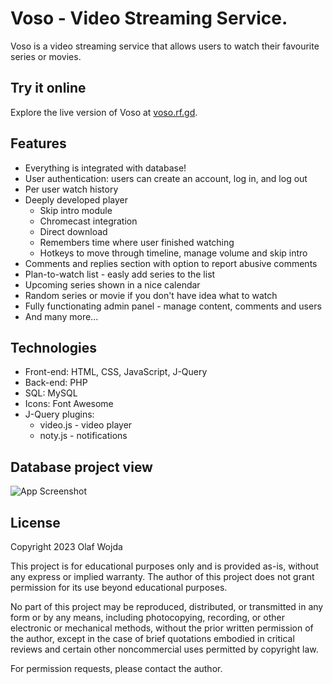 # Voso - Video Streaming Service.
Voso is a video streaming service that allows users to watch their favourite series or movies.
## Try it online
Explore the live version of Voso at [voso.rf.gd](https://voso.rf.gd/).
## Features
- Everything is integrated with database!
- User authentication: users can create an account, log in, and log out
- Per user watch history
- Deeply developed player
   - Skip intro module
   - Chromecast integration
   - Direct download
   - Remembers time where user finished watching
   - Hotkeys to move through timeline, manage volume and skip intro
- Comments and replies section with option to report abusive comments
- Plan-to-watch list - easly add series to the list
- Upcoming series shown in a nice calendar
- Random series or movie if you don't have idea what to watch
- Fully functionating admin panel - manage content, comments and users
- And many more...
## Technologies
- Front-end: HTML, CSS, JavaScript, J-Query
- Back-end: PHP
- SQL: MySQL
- Icons: Font Awesome
- J-Query plugins:
   - video.js - video player
   - noty.js - notifications
## Database project view
![App Screenshot](https://i.postimg.cc/xd5w3DdM/db.png)
## License

Copyright 2023 Olaf Wojda

This project is for educational purposes only and is provided as-is, without any express or implied warranty. The author of this project does not grant permission for its use beyond educational purposes.

No part of this project may be reproduced, distributed, or transmitted in any form or by any means, including photocopying, recording, or other electronic or mechanical methods, without the prior written permission of the author, except in the case of brief quotations embodied in critical reviews and certain other noncommercial uses permitted by copyright law.

For permission requests, please contact the author.
